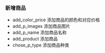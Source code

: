 ### 新增商品

- add_color_price 添加商品的颜色和对应价格
- add_p_images 添加商品图片
- add_p_name 添加商品名称
- add_product 添加商品
- chose_p_type 添加商品种类
